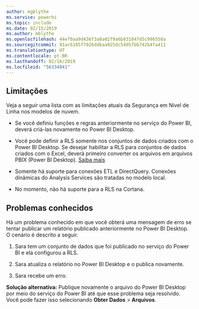 ```yaml
---
author: mgblythe
ms.service: powerbi
ms.topic: include
ms.date: 02/15/2019
ms.author: mblythe
ms.openlocfilehash: 44ef0aa9d436f3a8a02f9a6b831847d5c996558a
ms.sourcegitcommit: 91ac6185f7026ddbaa925dc54057bb742b4fa411
ms.translationtype: HT
ms.contentlocale: pt-BR
ms.lasthandoff: 02/16/2019
ms.locfileid: "56334041"
---
```

## <a name="limitations"></a>Limitações

Veja a seguir uma lista com as limitações atuais da Segurança em Nível de Linha nos modelos de nuvem.

* Se você definiu funções e regras anteriormente no serviço do Power BI, deverá criá-las novamente no Power BI Desktop.

* Você pode definir a RLS somente nos conjuntos de dados criados com o Power BI Desktop. Se desejar habilitar a RLS para conjuntos de dados criados com o Excel, deverá primeiro converter os arquivos em arquivos PBIX (Power BI Desktop). [Saiba mais](../desktop-import-excel-workbooks.md)

* Somente há suporte para conexões ETL e DirectQuery. Conexões dinâmicas do Analysis Services são tratadas no modelo local.

* No momento, não há suporte para a RLS na Cortana.

## <a name="known-issues"></a>Problemas conhecidos

Há um problema conhecido em que você obterá uma mensagem de erro se tentar publicar um relatório publicado anteriormente no Power BI Desktop. O cenário é descrito a seguir.

1. Sara tem um conjunto de dados que foi publicado no serviço do Power BI e ela configurou a RLS.

1. Sara atualiza o relatório no Power BI Desktop e o publica novamente.

1. Sara recebe um erro.

**Solução alternativa:** Publique novamente o arquivo do Power BI Desktop por meio do serviço do Power BI até que esse problema seja resolvido. Você pode fazer isso selecionando **Obter Dados** > **Arquivos**.
